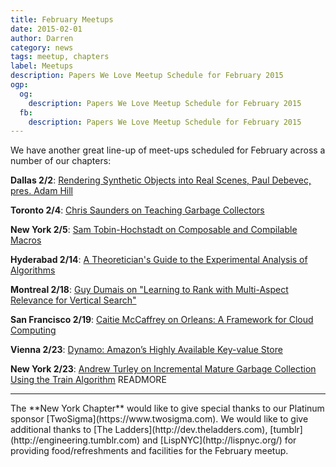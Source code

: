 ```yaml
---
title: February Meetups
date: 2015-02-01
author: Darren
category: news
tags: meetup, chapters
label: Meetups
description: Papers We Love Meetup Schedule for February 2015
ogp:
  og:
    description: Papers We Love Meetup Schedule for February 2015
  fb:
    description: Papers We Love Meetup Schedule for February 2015
---
```


We have another great line-up of meet-ups scheduled for February across a number of our chapters:

**Dallas 2/2**: [Rendering Synthetic Objects into Real Scenes, Paul Debevec, pres. Adam Hill](http://www.meetup.com/Papers-We-Love-Dallas/events/219950141/)

**Toronto 2/4**: [Chris Saunders on Teaching Garbage Collectors](http://www.meetup.com/Papers-We-Love-Toronto/events/219961100/)

**New York 2/5**: [Sam Tobin-Hochstadt on Composable and Compilable Macros](http://www.meetup.com/papers-we-love/events/220021234/)

**Hyderabad 2/14**: [A Theoretician's­ Guide to the Experimental Analysis of Algorithms](http://www.meetup.com/papers-we-love-hyderabad/events/219756952/)

**Montreal 2/18**: [Guy Dumais on "Learning to Rank with Multi-Aspect Relevance for Vertical Search"](http://www.meetup.com/Papers-We-Love-Montreal/events/220181743/)

**San Francisco 2/19**: [Caitie McCaffrey on Orleans: A Framework for Cloud Computing](http://www.meetup.com/papers-we-love-too/events/212147812/)

**Vienna 2/23**: [Dynamo: Amazon’s Highly Available Key-value Store](http://www.meetup.com/Papers-We-Love-Vienna/events/220194070/)

**New York 2/23**: [Andrew Turley on Incremental Mature Garbage Collection Using the Train Algorithm](http://www.meetup.com/papers-we-love/events/220081725/) READMORE

---

<p class="chapter-sponsor-thanks">The **New York Chapter** would like to give special thanks to our Platinum sponsor [TwoSigma](https://www.twosigma.com). We would like to give additional thanks to [The Ladders](http://dev.theladders.com), [tumblr](http://engineering.tumblr.com) and [LispNYC](http://lispnyc.org/) for providing food/refreshments and facilities for the February meetup.</p>
